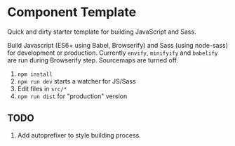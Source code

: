 # Component Template

Quick and dirty starter template for building JavaScript and Sass.

Build Javascript (ES6+ using Babel, Browserify) and Sass (using node-sass) for development or production.
Currently `envify`, `minifyify` and `babelify` are run during Browserify step. Sourcemaps are turned off.

1. `npm install`
1. `npm run dev` starts a watcher for JS/Sass
1. Edit files in `src/*`
1. `npm run dist` for "production" version

## TODO

1. Add autoprefixer to style building process.
